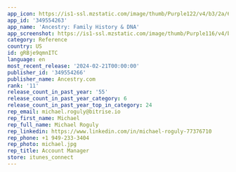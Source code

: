 ```yaml
---
app_icon: https://is1-ssl.mzstatic.com/image/thumb/Purple122/v4/b3/2a/65/b32a65c1-fd12-8530-11d2-3a6f8b375468/AppIcon-0-0-1x_U007emarketing-0-7-0-85-220.png/1024x1024bb.png
app_id: '349554263'
app_name: 'Ancestry: Family History & DNA'
app_screenshot: https://is1-ssl.mzstatic.com/image/thumb/Purple116/v4/b0/f6/4e/b0f64ece-e4d4-3ba7-375a-e4b8f3cdd330/8b94ff50-6f30-445b-91e0-6ccebd4d2917_1.jpg/1284x2778bb.png
category: Reference
country: US
id: gRBje9qmnITC
language: en
most_recent_release: '2024-02-21T00:00:00'
publisher_id: '349554266'
publisher_name: Ancestry.com
rank: '11'
release_count_in_past_year: '55'
release_count_in_past_year_category: 6
release_count_in_past_year_top_in_category: 24
rep_email: michael.roguly@bitrise.io
rep_first_name: Michael
rep_full_name: Michael Roguly
rep_linkedin: https://www.linkedin.com/in/michael-roguly-77376710
rep_phone: +1 949-233-3404
rep_photo: michael.jpg
rep_title: Account Manager
store: itunes_connect
---
```

